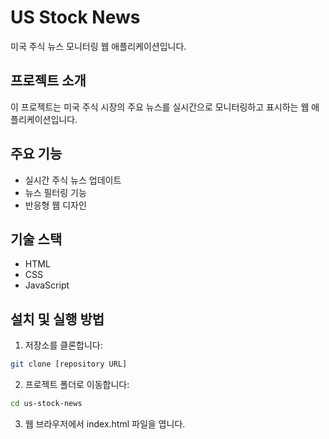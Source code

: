 # US Stock News

미국 주식 뉴스 모니터링 웹 애플리케이션입니다.

## 프로젝트 소개
이 프로젝트는 미국 주식 시장의 주요 뉴스를 실시간으로 모니터링하고 표시하는 웹 애플리케이션입니다.

## 주요 기능
- 실시간 주식 뉴스 업데이트
- 뉴스 필터링 기능
- 반응형 웹 디자인

## 기술 스택
- HTML
- CSS
- JavaScript

## 설치 및 실행 방법
1. 저장소를 클론합니다:
```bash
git clone [repository URL]
```
2. 프로젝트 폴더로 이동합니다:
```bash
cd us-stock-news
```
3. 웹 브라우저에서 index.html 파일을 엽니다. 